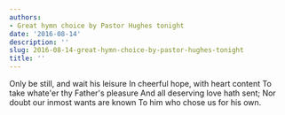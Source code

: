 ```yaml
---
authors:
- Great hymn choice by Pastor Hughes tonight
date: '2016-08-14'
description: ''
slug: 2016-08-14-great-hymn-choice-by-pastor-hughes-tonight
title: ''
---
```

Only be still, and wait his leisure
In cheerful hope, with heart content
To take whate'er thy Father's pleasure
And all deserving love hath sent;
Nor doubt our inmost wants are known
To him who chose us for his own.




